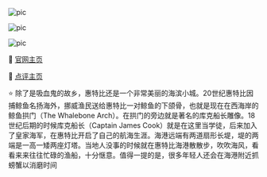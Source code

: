 ![pic](https://pic1.zhimg.com/80/v2-0c89b319e37e0423bb75497a40397354_720w.webp)

![pic](https://dynamic-media-cdn.tripadvisor.com/media/photo-o/0d/d5/96/1c/climbing-the-steps-up.jpg?w=1200&h=-1&s=1)

![pic](https://dynamic-media-cdn.tripadvisor.com/media/photo-o/29/80/01/ac/caption.jpg?w=1200&h=-1&s=1)

🔗 [官网主页](http://www.thewhitbyguide.co.uk/crabbing-in-whitby-harbour-a-great-family-activity/)

🔗 [点评主页](https://cn.tripadvisor.com/Attraction_Review-g186345-d4916230-Reviews-Whitby_Harbour-Whitby_Scarborough_District_North_Yorkshire_England.html)

⭐ 除了是吸血鬼的故乡，惠特比还是一个非常美丽的海滨小城。20世纪惠特比因捕鲸鱼名扬海外，挪威渔民送给惠特比一对鲸鱼的下颌骨，也就是现在在西海岸的鲸鱼拱门（The Whalebone Arch）。在拱门的旁边就是著名的库克船长雕像。18世纪后期的时候库克船长（Captain James Cook）就是在这里当学徒，后来加入了皇家海军，在惠特比开启了自己的航海生涯。海港远端有两道扇形长堤，堤的两端是一高一矮两座灯塔。当地人没事的时候就在惠特比海港散散步，吹吹海风，看看来来往往忙碌的渔船，十分惬意。值得一提的是，很多年轻人还会在海港附近抓螃蟹以消磨时间